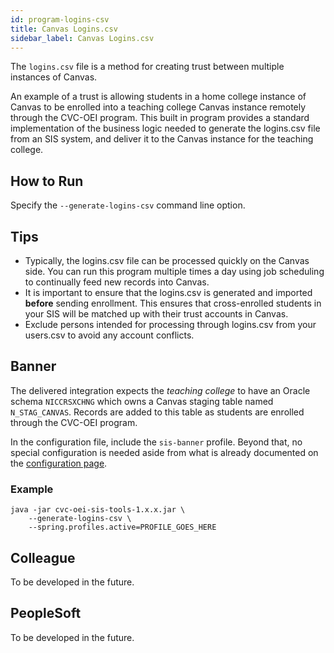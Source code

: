 ```yaml
---
id: program-logins-csv
title: Canvas Logins.csv
sidebar_label: Canvas Logins.csv
---
```


The `logins.csv` file is a method for creating trust between multiple instances of Canvas.

An example of a trust is allowing students in a home college instance of Canvas to be enrolled into a teaching college Canvas instance remotely through the CVC-OEI program. This built in program provides a standard implementation of the business logic needed to generate the logins.csv file from an SIS system, and deliver it to the Canvas instance for the teaching college.

## How to Run

Specify the `--generate-logins-csv` command line option.

## Tips

* Typically, the logins.csv file can be processed quickly on the Canvas side. You can run this program multiple times a day using job scheduling to continually feed new records into Canvas.
* It is important to ensure that the logins.csv is generated and imported **before** sending enrollment. This ensures that cross-enrolled students in your SIS will be matched up with their trust accounts in Canvas.
* Exclude persons intended for processing through logins.csv from your users.csv to avoid any account conflicts. 

## Banner

The delivered integration expects the _teaching college_ to have an Oracle schema `NICCRSXCHNG` which owns a Canvas staging table named `N_STAG_CANVAS`. Records are added to this table as students are enrolled through the CVC-OEI program.

In the configuration file, include the `sis-banner` profile. Beyond that, no special configuration is needed aside from what is already documented on the [configuration page](configuration).

### Example

```shell
java -jar cvc-oei-sis-tools-1.x.x.jar \
    --generate-logins-csv \
    --spring.profiles.active=PROFILE_GOES_HERE
```

## Colleague

To be developed in the future.

## PeopleSoft

To be developed in the future.
